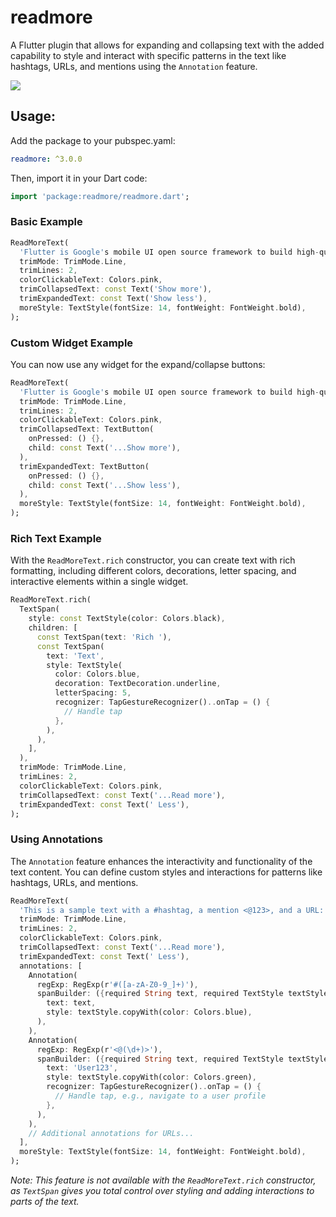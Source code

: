 # readmore

A Flutter plugin that allows for expanding and collapsing text with the added capability to style and interact with specific patterns in the text like hashtags, URLs, and mentions using the `Annotation` feature.

![](read-more-text-view-flutter.gif)

## Usage:

Add the package to your pubspec.yaml:

```yaml
readmore: ^3.0.0
```

Then, import it in your Dart code:

```dart
import 'package:readmore/readmore.dart';
```

### Basic Example

```dart
ReadMoreText(
  'Flutter is Google's mobile UI open source framework to build high-quality native (super fast) interfaces for iOS and Android apps with the unified codebase.',
  trimMode: TrimMode.Line,
  trimLines: 2,
  colorClickableText: Colors.pink,
  trimCollapsedText: const Text('Show more'),
  trimExpandedText: const Text('Show less'),
  moreStyle: TextStyle(fontSize: 14, fontWeight: FontWeight.bold),
);
```

### Custom Widget Example

You can now use any widget for the expand/collapse buttons:

```dart
ReadMoreText(
  'Flutter is Google's mobile UI open source framework to build high-quality native (super fast) interfaces for iOS and Android apps with the unified codebase.',
  trimMode: TrimMode.Line,
  trimLines: 2,
  colorClickableText: Colors.pink,
  trimCollapsedText: TextButton(
    onPressed: () {},
    child: const Text('...Show more'),
  ),
  trimExpandedText: TextButton(
    onPressed: () {},
    child: const Text('...Show less'),
  ),
  moreStyle: TextStyle(fontSize: 14, fontWeight: FontWeight.bold),
);
```

### Rich Text Example

With the `ReadMoreText.rich` constructor, you can create text with rich formatting, including different colors, decorations, letter spacing, and interactive elements within a single widget.

```dart
ReadMoreText.rich(
  TextSpan(
    style: const TextStyle(color: Colors.black),
    children: [
      const TextSpan(text: 'Rich '),
      const TextSpan(
        text: 'Text',
        style: TextStyle(
          color: Colors.blue,
          decoration: TextDecoration.underline,
          letterSpacing: 5,
          recognizer: TapGestureRecognizer()..onTap = () {
            // Handle tap
          },
        ),
      ),
    ],
  ),
  trimMode: TrimMode.Line,
  trimLines: 2,
  colorClickableText: Colors.pink,
  trimCollapsedText: const Text('...Read more'),
  trimExpandedText: const Text(' Less'),
);
```

### Using Annotations

The `Annotation` feature enhances the interactivity and functionality of the text content. You can define custom styles and interactions for patterns like hashtags, URLs, and mentions.

```dart
ReadMoreText(
  'This is a sample text with a #hashtag, a mention <@123>, and a URL: https://example.com.',
  trimMode: TrimMode.Line,
  trimLines: 2,
  colorClickableText: Colors.pink,
  trimCollapsedText: const Text('...Read more'),
  trimExpandedText: const Text(' Less'),
  annotations: [
    Annotation(
      regExp: RegExp(r'#([a-zA-Z0-9_]+)'),
      spanBuilder: ({required String text, required TextStyle textStyle}) => TextSpan(
        text: text,
        style: textStyle.copyWith(color: Colors.blue),
      ),
    ),
    Annotation(
      regExp: RegExp(r'<@(\d+)>'),
      spanBuilder: ({required String text, required TextStyle textStyle}) => TextSpan(
        text: 'User123',
        style: textStyle.copyWith(color: Colors.green),
        recognizer: TapGestureRecognizer()..onTap = () {
          // Handle tap, e.g., navigate to a user profile
        },
      ),
    ),
    // Additional annotations for URLs...
  ],
  moreStyle: TextStyle(fontSize: 14, fontWeight: FontWeight.bold),
);
```

_Note: This feature is not available with the `ReadMoreText.rich` constructor, as `TextSpan` gives you total control over styling and adding interactions to parts of the text._
